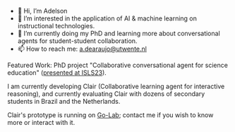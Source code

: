 - 👋 Hi, I’m Adelson
- 👀 I’m interested in the application of AI & machine learning on instructional technologies.
- 🌱 I’m currently doing my PhD and learning more about conversational agents for student-student collaboration.
- 📫 How to reach me: a.dearaujo@utwente.nl 

Featured Work: PhD project "Collaborative conversational agent for science education" ([presented at ISLS23](https://docs.google.com/presentation/d/1D_vEvAn6I7nYSniavMn7zcz27goYEEkT/edit?usp=sharing&ouid=117296470013615203144&rtpof=true&sd=true)). 

I am currently developing Clair (Collaborative learning agent for interactive reasoning), and currently evaluating Clair with dozens of secondary students in Brazil and the Netherlands.

Clair's prototype is running on [Go-Lab](https://www.golabz.eu/); contact me if you wish to know more or interact with it.

<!---
adaj/adaj is a ✨ special ✨ repository because its `README.md` (this file) appears on your GitHub profile.
You can click the Preview link to take a look at your changes.
--->
